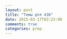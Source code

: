 ```yaml
---
layout: post
title: "Темы для 436"
date: 2015-03-17T02:22:00
comments: true
categories: prep
---
```

